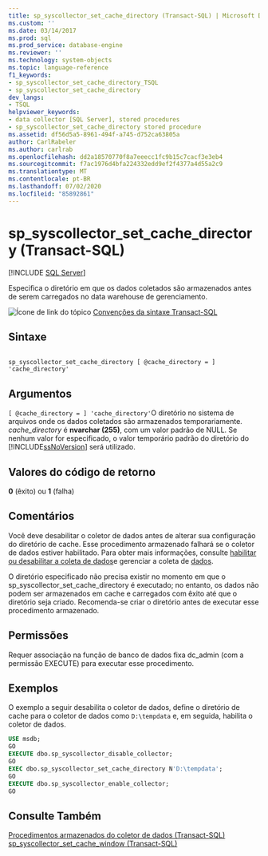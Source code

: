 ```yaml
---
title: sp_syscollector_set_cache_directory (Transact-SQL) | Microsoft Docs
ms.custom: ''
ms.date: 03/14/2017
ms.prod: sql
ms.prod_service: database-engine
ms.reviewer: ''
ms.technology: system-objects
ms.topic: language-reference
f1_keywords:
- sp_syscollector_set_cache_directory_TSQL
- sp_syscollector_set_cache_directory
dev_langs:
- TSQL
helpviewer_keywords:
- data collector [SQL Server], stored procedures
- sp_syscollector_set_cache_directory stored procedure
ms.assetid: df56d5a5-8961-494f-a745-d752ca63805a
author: CarlRabeler
ms.author: carlrab
ms.openlocfilehash: dd2a18570770f8a7eeecc1fc9b15c7cacf3e3eb4
ms.sourcegitcommit: f7ac1976d4bfa224332edd9ef2f4377a4d55a2c9
ms.translationtype: MT
ms.contentlocale: pt-BR
ms.lasthandoff: 07/02/2020
ms.locfileid: "85892861"
---
```

# <a name="sp_syscollector_set_cache_directory-transact-sql"></a>sp_syscollector_set_cache_directory (Transact-SQL)
[!INCLUDE [SQL Server](../../includes/applies-to-version/sqlserver.md)]

  Especifica o diretório em que os dados coletados são armazenados antes de serem carregados no data warehouse de gerenciamento.  
  
 ![Ícone de link do tópico](../../database-engine/configure-windows/media/topic-link.gif "Ícone de link do tópico") [Convenções da sintaxe Transact-SQL](../../t-sql/language-elements/transact-sql-syntax-conventions-transact-sql.md)  
  
## <a name="syntax"></a>Sintaxe  
  
```  
  
sp_syscollector_set_cache_directory [ @cache_directory = ] 'cache_directory'  
```  
  
## <a name="arguments"></a>Argumentos  
`[ @cache_directory = ] 'cache_directory'`O diretório no sistema de arquivos onde os dados coletados são armazenados temporariamente. *cache_directory* é **nvarchar (255)**, com um valor padrão de NULL. Se nenhum valor for especificado, o valor temporário padrão do diretório do [!INCLUDE[ssNoVersion](../../includes/ssnoversion-md.md)] será utilizado.  
  
## <a name="return-code-values"></a>Valores do código de retorno  
 **0** (êxito) ou **1** (falha)  
  
## <a name="remarks"></a>Comentários  
 Você deve desabilitar o coletor de dados antes de alterar sua configuração do diretório de cache. Esse procedimento armazenado falhará se o coletor de dados estiver habilitado. Para obter mais informações, consulte [habilitar ou desabilitar a coleta de dados](../../relational-databases/data-collection/enable-or-disable-data-collection.md)e gerenciar a coleta de [dados](../../relational-databases/data-collection/manage-data-collection.md).  
  
 O diretório especificado não precisa existir no momento em que o sp_syscollector_set_cache_directory é executado; no entanto, os dados não podem ser armazenados em cache e carregados com êxito até que o diretório seja criado. Recomenda-se criar o diretório antes de executar esse procedimento armazenado.  
  
## <a name="permissions"></a>Permissões  
 Requer associação na função de banco de dados fixa dc_admin (com a permissão EXECUTE) para executar esse procedimento.  
  
## <a name="examples"></a>Exemplos  
 O exemplo a seguir desabilita o coletor de dados, define o diretório de cache para o coletor de dados como `D:\tempdata` e, em seguida, habilita o coletor de dados.  
  
```sql  
USE msdb;  
GO  
EXECUTE dbo.sp_syscollector_disable_collector;  
GO  
EXEC dbo.sp_syscollector_set_cache_directory N'D:\tempdata';  
GO  
EXECUTE dbo.sp_syscollector_enable_collector;  
GO  
```  
  
## <a name="see-also"></a>Consulte Também  
 [Procedimentos armazenados do coletor de dados &#40;Transact-SQL&#41;](../../relational-databases/system-stored-procedures/data-collector-stored-procedures-transact-sql.md)   
 [sp_syscollector_set_cache_window &#40;Transact-SQL&#41;](../../relational-databases/system-stored-procedures/sp-syscollector-set-cache-window-transact-sql.md)  
  
  

